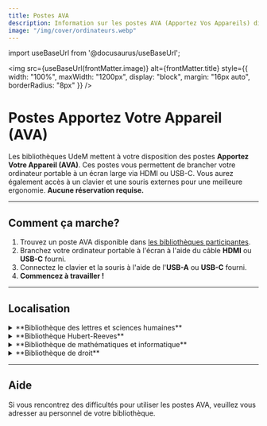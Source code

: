 ```yaml
---
title: Postes AVA
description: Information sur les postes AVA (Apportez Vos Appareils) disponibles dans les bibliothèques UdeM.
image: "/img/cover/ordinateurs.webp"
---
```


import useBaseUrl from '@docusaurus/useBaseUrl';

<img 
  src={useBaseUrl(frontMatter.image)} 
  alt={frontMatter.title} 
  style={{
    width: "100%",
    maxWidth: "1200px",
    display: "block",
    margin: "16px auto",
    borderRadius: "8px"
  }} 
/>

# Postes Apportez Votre Appareil (AVA)

Les bibliothèques UdeM mettent à votre disposition des postes **Apportez Votre Appareil (AVA)**. Ces postes vous permettent de brancher votre ordinateur portable à un écran large via HDMI ou USB-C. Vous aurez également accès à un clavier et une souris externes pour une meilleure ergonomie. **Aucune réservation requise.**

---

## Comment ça marche?

1. Trouvez un poste AVA disponible dans [les bibliothèques participantes](#localisation).
2. Branchez votre ordinateur portable à l'écran à l'aide du câble **HDMI** ou **USB-C** fourni.
3. Connectez le clavier et la souris à l'aide de l'**USB-A** ou **USB-C** fourni.
4. **Commencez à travailler !**

---

## Localisation

<details>
  <summary>**Bibliothèque des lettres et sciences humaines**</summary>
   - 7 postes : disponibles à tous les étages.
</details>

<details>
<summary>**Bibliothèque Hubert-Reeves**</summary>
- 6 postes :
  - 5 à la cartothèque.
  - 1 à l'entrée A.
</details>

<details>
  <summary>**Bibliothèque de mathématiques et informatique**</summary>
  - 6 postes : situés dans la zone de silence.
</details>

<details>
  <summary>**Bibliothèque de droit**</summary>
  - 11 postes : 
    - 10 dans les salles de travail pour cycles supérieurs.
</details>

---

## Aide

Si vous rencontrez des difficultés pour utiliser les postes AVA, veuillez vous adresser au personnel de votre bibliothèque.